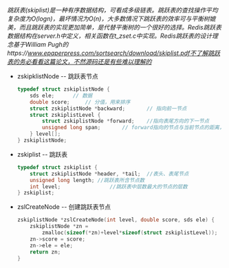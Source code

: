 *跳跃表(skiplist)是一种有序数据结构，可看成多级链表。跳跃表的查找操作平均复杂度为O(logn)，最坏情况为O(n)，大多数情况下跳跃表的效率可与平衡树媲美，而且跳跃表的实现更加简单，是代替平衡树的一个很好的选择。Redis跳跃表数据结构在server.h中定义，相关函数在t_zset.c中实现。Redis跳跃表的设计理念基于William Pugh的https://www.epaperpress.com/sortsearch/download/skiplist.pdf不了解跳跃表的务必看看这篇论文，不然源码还是有些难以理解的*



* zskipklistNode  -- 跳跃表节点

  ```c
  typedef struct zskiplistNode {
      sds ele;		// 数据
      double score;		// 分值，用来排序
      struct zskiplistNode *backward;		// 指向前一节点
      struct zskiplistLevel {
          struct zskiplistNode *forward;	//指向表尾方向的下一节点
          unsigned long span;		// forward指向的节点与当前节点的距离，即跨度
      } level[];
  } zskiplistNode;
  ```




* zskiplist   -- 跳跃表

  ```c
  typedef struct zskiplist {
      struct zskiplistNode *header, *tail;	//表头、表尾节点
      unsigned long length;	//跳跃表所含节点数
      int level;				//跳跃表中层数最大的节点的层数
  } zskiplist;
  ```




* zslCreateNode   -- 创建跳跃表节点

  ```c
  zskiplistNode *zslCreateNode(int level, double score, sds ele) {
      zskiplistNode *zn =
          zmalloc(sizeof(*zn)+level*sizeof(struct zskiplistLevel));
      zn->score = score;
      zn->ele = ele;
      return zn;
  }
  ```

  

